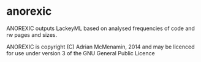 anorexic
========

ANOREXIC outputs LackeyML based on analysed frequencies of code and rw pages and sizes.

ANOREXIC is copyright (C) Adrian McMenamin, 2014 and may be licenced for use
under version 3 of the GNU General Public Licence

